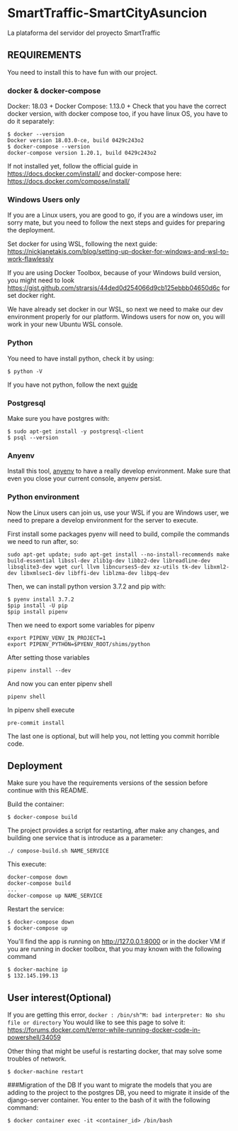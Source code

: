 # SmartTraffic-SmartCityAsuncion
La plataforma del servidor del proyecto SmartTraffic

## REQUIREMENTS

You need to install this to have fun with our project.

### docker & docker-compose
Docker: 18.03 +
Docker Compose: 1.13.0 +
Check that you have the correct docker version, with docker compose too,
if you have linux OS, you have to do it separately:

```
$ docker --version
Docker version 18.03.0-ce, build 0429c243o2
$ docker-compose --version
docker-compose version 1.20.1, build 0429c243o2
```

If not installed yet, follow the official guide in https://docs.docker.com/install/ and docker-compose here: https://docs.docker.com/compose/install/

### Windows Users only

If you are a Linux users, you are good to go, if you are a windows user, im sorry mate, but you need to follow 
the next steps and guides for preparing the deployment.

Set docker for using WSL, following the next guide:
https://nickjanetakis.com/blog/setting-up-docker-for-windows-and-wsl-to-work-flawlessly

If you are using Docker Toolbox, because of your Windows build version, you might need to look 
https://gist.github.com/strarsis/44ded0d254066d9cb125ebbb04650d6c for set docker right.

We have already set docker in our WSL, so next we need to make our dev environment properly for our platform.
Windows users for now on, you will work in your new Ubuntu WSL console.

### Python

You need to have install python, check it by using:

```
$ python -V
```
If you have not python, follow the next [guide](https://tecadmin.net/install-python-2-7-on-ubuntu-and-linuxmint/)

### Postgresql

Make sure you have postgres with:

```
$ sudo apt-get install -y postgresql-client
$ psql --version  
```

### Anyenv

Install this tool, [anyenv](https://github.com/anyenv/anyenv) to have a really develop environment.
Make sure that even you close your current console, anyenv persist.

### Python environment

Now the Linux users can join us, use your WSL if you are Windows user, we need to prepare a develop environment for 
the server to execute.

First install some packages pyenv will need to build, compile the commands we need to run after, so:

```
sudo apt-get update; sudo apt-get install --no-install-recommends make build-essential libssl-dev zlib1g-dev libbz2-dev libreadline-dev libsqlite3-dev wget curl llvm libncurses5-dev xz-utils tk-dev libxml2-dev libxmlsec1-dev libffi-dev liblzma-dev libpq-dev
```
Then, we can install python version 3.7.2 and pip with:

```
$ pyenv install 3.7.2
$pip install -U pip
$pip install pipenv
```

Then we need to export some variables for pipenv

```
export PIPENV_VENV_IN_PROJECT=1
export PIPENV_PYTHON=$PYENV_ROOT/shims/python
```
After setting those variables

```
pipenv install --dev
```

And now you can enter pipenv shell 

```
pipenv shell
```
In pipenv shell execute

```
pre-commit install
```
The last one is optional, but will help you, not letting you commit horrible code.

## Deployment

Make sure you have the requirements versions of the session before continue with this README.

Build the container:
```
$ docker-compose build
```

The project provides a script for restarting, after make any changes, and building one service that is introduce as a parameter:
```
./ compose-build.sh NAME_SERVICE
```
This execute:
```
docker-compose down
docker-compose build
...
docker-compose up NAME_SERVICE
```

Restart the service:
```
$ docker-compose down
$ docker-compose up 
```

You'll find the app is running on http://127.0.0.1:8000
or in the docker VM if you are running in docker toolbox, that you may known with the following command

```
$ docker-machine ip
$ 132.145.199.13
```
## User interest(Optional)
If you are getting this error, `docker : /bin/sh^M: bad interpreter: No shu file or directory`
You would like to see this page to solve it: https://forums.docker.com/t/error-while-running-docker-code-in-powershell/34059

Other thing that might be useful is restarting docker, that may solve some troubles of network.

```
$ docker-machine restart
```

###Migration of the DB
If you want to migrate the models that you are adding to the project to the postgres DB,
you need to migrate it inside of the django-server container. You enter to the bash of it with the following command:

```
$ docker container exec -it <container_id> /bin/bash 
```

 
